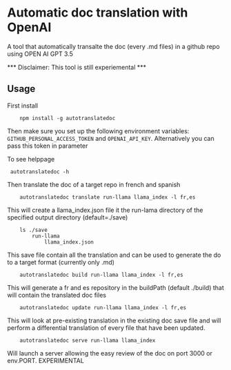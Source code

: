# Automatic doc translation with OpenAI

A tool that automatically transalte the doc (every .md files) in a github repo using OPEN AI GPT 3.5

*** Disclaimer: This tool is still experiemental ***

## Usage 

First install

```
    npm install -g autotranslatedoc
```

Then make sure you set up the following environment variables: ```GITHUB_PERSONAL_ACCESS_TOKEN``` and ```OPENAI_API_KEY```. Alternatively you can pass this token in parameter

To see helppage
```
 autotranslatedoc -h
```

Then translate the doc of a target repo in french and spanish
```
    autotranslatedoc translate run-llama llama_index -l fr,es
```

This will create a llama_index.json file it the run-lama directory of the specified output directory (default=./save)

```
    ls ./save
        run-llama
            llama_index.json 
```

This save file contain all the translation and can be used to generate the do to a target format (currently only .md)


```
    autotranslatedoc build run-llama llama_index -l fr,es
```

This will generate a fr and es repository in the buildPath (default ./build) that will contain the translated doc files

```
    autotranslatedoc update run-llama llama_index -l fr,es
```

This will look at pre-existing translation in the existing doc save file and will perform a differential translation of every file that have been updated.

```
    autotranslatedoc serve run-llama llama_index
```

Will launch a server allowing the easy review of the doc on port 3000 or env.PORT. EXPERIMENTAL
